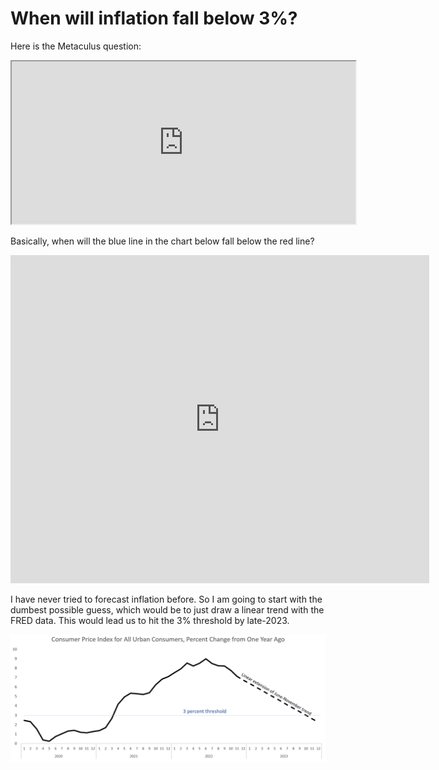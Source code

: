 # When will inflation fall below 3%?

Here is the Metaculus question:

<iframe src="https://www.metaculus.com/questions/embed/13997/" width="550" height="260"></iframe>

Basically, when will the blue line in the chart below fall below the red line? 

<iframe src="https://fred.stlouisfed.org/graph/graph-landing.php?g=XNbB&width=670&height=475" scrolling="no" frameborder="0" style="overflow:hidden; width:670px; height:525px;" allowTransparency="true" loading="lazy"></iframe>

I have never tried to forecast inflation before. So I am going to start with the dumbest possible guess, which would be to just draw a linear trend with the FRED data. This would lead us to hit the 3% threshold by late-2023.

![prediction_inflation_december2022_linear_trend](https://raw.githubusercontent.com/CatGilbertJr/CatGilbertJr.github.io/main/figures/prediction_inflation_december2022_linear_trend.png)

